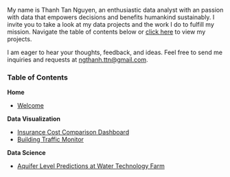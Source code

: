 My name is Thanh Tan Nguyen, an enthusiastic data analyst with an passion with data that empowers decisions and benefits humankind sustainably. I invite you to take a look at my data projects and the work I do to fulfill my mission. Navigate the table of contents below or [click here](https://github.com/ngthanhlt/Analytics-Projects/wiki/Welcome) to view my projects.

I am eager to hear your thoughts, feedback, and ideas. Feel free to send me inquiries and requests at ngthanh.ttn@gmail.com.

### Table of Contents

**Home**
* [Welcome][welcome]

**Data Visualization**
* [Insurance Cost Comparison Dashboard][insurancecost]
* [Building Traffic Monitor][buildingtraffic]

**Data Science**
* [Aquifer Level Predictions at Water Technology Farm][aquiferlevel]

[welcome]: https://github.com/ngthanhlt/Analytics-Projects/wiki

[aquiferlevel]: https://github.com/ngthanhlt/Analytics-Projects/wiki/Data-Science:-Aquifer-Level-Predictions-at-Water-Technology-Farm

[insurancecost]: https://github.com/ngthanhlt/Analytics-Projects/wiki/Data-Visualization:-Insurance-Cost-Comparison-Dashboard
[buildingtraffic]: https://github.com/ngthanhlt/Analytics-Projects/wiki/Data-Visualization:-Building-Traffic-Monitor
